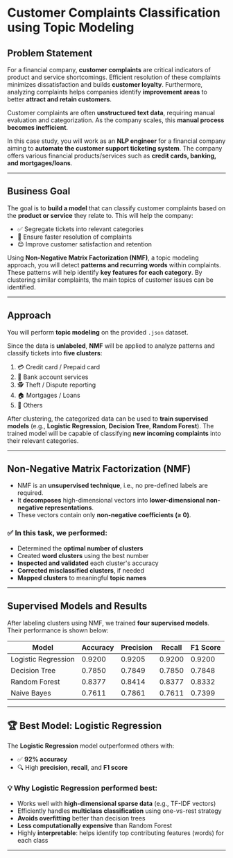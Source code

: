 
# **Customer Complaints Classification using Topic Modeling**

## **Problem Statement**

For a financial company, **customer complaints** are critical indicators of product and service shortcomings. Efficient resolution of these complaints minimizes dissatisfaction and builds **customer loyalty**. Furthermore, analyzing complaints helps companies identify **improvement areas** to better **attract and retain customers**.

Customer complaints are often **unstructured text data**, requiring manual evaluation and categorization. As the company scales, this **manual process becomes inefficient**.

In this case study, you will work as an **NLP engineer** for a financial company aiming to **automate the customer support ticketing system**. The company offers various financial products/services such as **credit cards, banking, and mortgages/loans**.

---

## **Business Goal**

The goal is to **build a model** that can classify customer complaints based on the **product or service** they relate to. This will help the company:

* ✅ Segregate tickets into relevant categories
* 🚀 Ensure faster resolution of complaints
* 😊 Improve customer satisfaction and retention

Using **Non-Negative Matrix Factorization (NMF)**, a topic modeling approach, you will detect **patterns and recurring words** within complaints. These patterns will help identify **key features for each category**. By clustering similar complaints, the main topics of customer issues can be identified.

---

## **Approach**

You will perform **topic modeling** on the provided `.json` dataset.

Since the data is **unlabeled**, **NMF** will be applied to analyze patterns and classify tickets into **five clusters**:

1. 💳 Credit card / Prepaid card
2. 🏦 Bank account services
3. 🕵️ Theft / Dispute reporting
4. 🏠 Mortgages / Loans
5. 📂 Others

After clustering, the categorized data can be used to **train supervised models** (e.g., **Logistic Regression**, **Decision Tree**, **Random Forest**). The trained model will be capable of classifying **new incoming complaints** into their relevant categories.

---

## **Non-Negative Matrix Factorization (NMF)**

* NMF is an **unsupervised technique**, i.e., no pre-defined labels are required.
* It **decomposes** high-dimensional vectors into **lower-dimensional non-negative representations**.
* These vectors contain only **non-negative coefficients (≥ 0)**.

### ✅ In this task, we performed:

* Determined the **optimal number of clusters**
* Created **word clusters** using the best number
* **Inspected and validated** each cluster's accuracy
* **Corrected misclassified clusters**, if needed
* **Mapped clusters** to meaningful **topic names**

---

## **Supervised Models and Results**

After labeling clusters using NMF, we trained **four supervised models**. Their performance is shown below:

| **Model**           | **Accuracy** | **Precision** | **Recall** | **F1 Score** |
| ------------------- | ------------ | ------------- | ---------- | ------------ |
| Logistic Regression | 0.9200       | 0.9205        | 0.9200     | 0.9200       |
| Decision Tree       | 0.7850       | 0.7849        | 0.7850     | 0.7848       |
| Random Forest       | 0.8377       | 0.8414        | 0.8377     | 0.8332       |
| Naive Bayes         | 0.7611       | 0.7861        | 0.7611     | 0.7399       |

---

## 🏆 **Best Model: Logistic Regression**

The **Logistic Regression** model outperformed others with:

* ✅ **92% accuracy**
* 🔍 High **precision**, **recall**, and **F1 score**

### 💡 Why Logistic Regression performed best:

* Works well with **high-dimensional sparse data** (e.g., TF-IDF vectors)
* Efficiently handles **multiclass classification** using one-vs-rest strategy
* **Avoids overfitting** better than decision trees
* **Less computationally expensive** than Random Forest
* Highly **interpretable**: helps identify top contributing features (words) for each class

---


